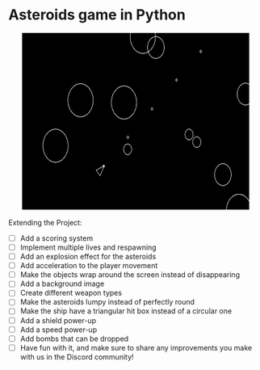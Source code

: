 # Asteroids game in Python

<p align="center">
  <img src="assets/game.png", width="450" height="350">
</p>

Extending the Project:
- [ ] Add a scoring system
- [ ] Implement multiple lives and respawning
- [ ] Add an explosion effect for the asteroids
- [ ] Add acceleration to the player movement
- [ ] Make the objects wrap around the screen instead of disappearing
- [ ] Add a background image
- [ ] Create different weapon types
- [ ] Make the asteroids lumpy instead of perfectly round
- [ ] Make the ship have a triangular hit box instead of a circular one
- [ ] Add a shield power-up
- [ ] Add a speed power-up
- [ ] Add bombs that can be dropped
- [ ] Have fun with it, and make sure to share any improvements you make with us in the Discord community!
